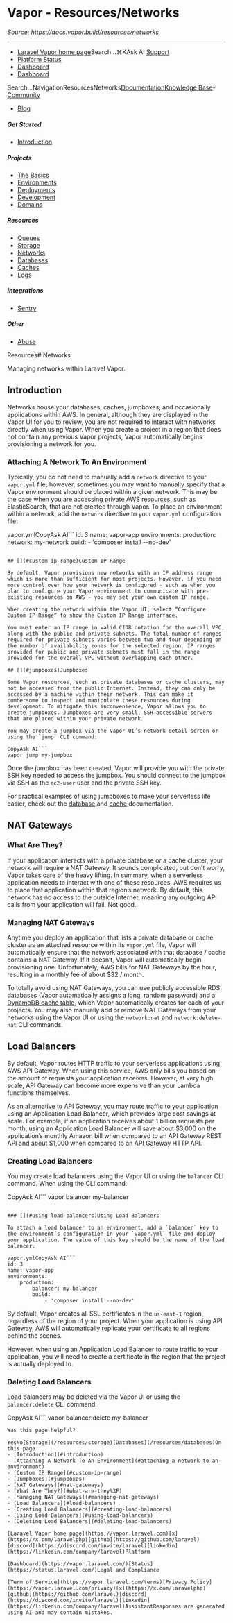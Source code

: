 # Vapor - Resources/Networks

*Source: https://docs.vapor.build/resources/networks*

---

- [Laravel Vapor home page](https://vapor.laravel.com)Search...⌘KAsk AI
[Support](/cdn-cgi/l/email-protection#c2b4a3b2adb082aea3b0a3b4a7aeeca1adaf)
- [Platform Status](https://status.laravel.com/)
- [Dashboard](https://vapor.laravel.com)
- [Dashboard](https://vapor.laravel.com)

Search...NavigationResourcesNetworks[Documentation](/introduction)[Knowledge Base](/kb/troubleshooting)- [Community](https://discord.com/invite/laravel)
- [Blog](https://blog.laravel.com/vapor)
##### Get Started

- [Introduction](/introduction)

##### Projects

- [The Basics](/projects/the-basics)
- [Environments](/projects/environments)
- [Deployments](/projects/deployments)
- [Development](/projects/development)
- [Domains](/projects/domains)

##### Resources

- [Queues](/resources/queues)
- [Storage](/resources/storage)
- [Networks](/resources/networks)
- [Databases](/resources/databases)
- [Caches](/resources/caches)
- [Logs](/resources/logs)

##### Integrations

- [Sentry](/integrations/sentry)

##### Other

- [Abuse](/abuse)

Resources# Networks

Managing networks within Laravel Vapor.

## [​](#introduction)Introduction

Networks house your databases, caches, jumpboxes, and occasionally applications within AWS. In general, although they are displayed in the Vapor UI for you to review, you are not required to interact with networks directly when using Vapor. When you create a project in a region that does not contain any previous Vapor projects, Vapor automatically begins provisioning a network for you.

### [​](#attaching-a-network-to-an-environment)Attaching A Network To An Environment

Typically, you do not need to manually add a `network` directive to your `vapor.yml` file; however, sometimes you may want to manually specify that a Vapor environment should be placed within a given network. This may be the case when you are accessing private AWS resources, such as ElasticSearch, that are not created through Vapor. To place an environment within a network, add the `network` directive to your `vapor.yml` configuration file:

vapor.ymlCopyAsk AI```
id: 3
name: vapor-app
environments:
    production:
        network: my-network
        build:
            - 'composer install --no-dev'

```

## [​](#custom-ip-range)Custom IP Range

By default, Vapor provisions new networks with an IP address range which is more than sufficient for most projects. However, if you need more control over how your network is configured - such as when you plan to configure your Vapor environment to communicate with pre-existing resources on AWS - you may set your own custom IP range.

When creating the network within the Vapor UI, select “Configure Custom IP Range” to show the Custom IP Range interface.

You must enter an IP range in valid CIDR notation for the overall VPC, along with the public and private subnets. The total number of ranges required for private subnets varies between two and four depending on the number of availability zones for the selected region. IP ranges provided for public and private subnets must fall in the range provided for the overall VPC without overlapping each other.

## [​](#jumpboxes)Jumpboxes

Some Vapor resources, such as private databases or cache clusters, may not be accessed from the public Internet. Instead, they can only be accessed by a machine within their network. This can make it cumbersome to inspect and manipulate these resources during development. To mitigate this inconvenience, Vapor allows you to create jumpboxes. Jumpboxes are very small, SSH accessible servers that are placed within your private network.

You may create a jumpbox via the Vapor UI’s network detail screen or using the `jump` CLI command:

CopyAsk AI```
vapor jump my-jumpbox

```

Once the jumpbox has been created, Vapor will provide you with the private SSH key needed to access the jumpbox. You should connect to the jumpbox via SSH as the `ec2-user` user and the private SSH key.

For practical examples of using jumpboxes to make your serverless life easier, check out the [database](./databases#using-databases) and [cache](./caches#using-caches) documentation.

## [​](#nat-gateways)NAT Gateways

### [​](#what-are-they%3F)What Are They?

If your application interacts with a private database or a cache cluster, your network will require a NAT Gateway. It sounds complicated, but don’t worry, Vapor takes care of the heavy lifting. In summary, when a serverless application needs to interact with one of these resources, AWS requires us to place that application within that region’s network. By default, this network has no access to the outside Internet, meaning any outgoing API calls from your application will fail. Not good.

### [​](#managing-nat-gateways)Managing NAT Gateways

Anytime you deploy an application that lists a private database or cache cluster as an attached resource within its `vapor.yml` file, Vapor will automatically ensure that the network associated with that database / cache contains a NAT Gateway. If it doesn’t, Vapor will automatically begin provisioning one. Unfortunately, AWS bills for NAT Gateways by the hour, resulting in a monthly fee of about $32 / month.

To totally avoid using NAT Gateways, you can use publicly accessible RDS databases (Vapor automatically assigns a long, random password) and a [DynamoDB cache table](./caches#dynamodb-caches), which Vapor automatically creates for each of your projects. You may also manually add or remove NAT Gateways from your networks using the Vapor UI or using the `network:nat` and `network:delete-nat` CLI commands.

## [​](#load-balancers)Load Balancers

By default, Vapor routes HTTP traffic to your serverless applications using AWS API Gateway. When using this service, AWS only bills you based on the amount of requests your application receives. However, at very high scale, API Gateway can become more expensive than your Lambda functions themselves.

As an alternative to API Gateway, you may route traffic to your application using an Application Load Balancer, which provides large cost savings at scale. For example, if an application receives about 1 billion requests per month, using an Application Load Balancer will save about $3,000 on the application’s monthly Amazon bill when compared to an API Gateway REST API and about $1,000 when compared to an API Gateway HTTP API.

### [​](#creating-load-balancers)Creating Load Balancers

You may create load balancers using the Vapor UI or using the `balancer` CLI command. When using the CLI command:

CopyAsk AI```
vapor balancer my-balancer

```

### [​](#using-load-balancers)Using Load Balancers

To attach a load balancer to an environment, add a `balancer` key to the environment’s configuration in your `vapor.yml` file and deploy your application. The value of this key should be the name of the load balancer.

vapor.ymlCopyAsk AI```
id: 3
name: vapor-app
environments:
    production:
        balancer: my-balancer
        build:
            - 'composer install --no-dev'

```

By default, Vapor creates all SSL certificates in the `us-east-1` region, regardless of the region of your project. When your application is using API Gateway, AWS will automatically replicate your certificate to all regions behind the scenes.

However, when using an Application Load Balancer to route traffic to your application, you will need to create a certificate in the region that the project is actually deployed to.

### [​](#deleting-load-balancers)Deleting Load Balancers

Load balancers may be deleted via the Vapor UI or using the `balancer:delete` CLI command:

CopyAsk AI```
vapor balancer:delete my-balancer

```
Was this page helpful?

YesNo[Storage](/resources/storage)[Databases](/resources/databases)On this page
- [Introduction](#introduction)
- [Attaching A Network To An Environment](#attaching-a-network-to-an-environment)
- [Custom IP Range](#custom-ip-range)
- [Jumpboxes](#jumpboxes)
- [NAT Gateways](#nat-gateways)
- [What Are They?](#what-are-they%3F)
- [Managing NAT Gateways](#managing-nat-gateways)
- [Load Balancers](#load-balancers)
- [Creating Load Balancers](#creating-load-balancers)
- [Using Load Balancers](#using-load-balancers)
- [Deleting Load Balancers](#deleting-load-balancers)

[Laravel Vapor home page](https://vapor.laravel.com)[x](https://x.com/laravelphp)[github](https://github.com/laravel)[discord](https://discord.com/invite/laravel)[linkedin](https://linkedin.com/company/laravel)Platform

[Dashboard](https://vapor.laravel.com/)[Status](https://status.laravel.com/)Legal and Compliance

[Term of Service](https://vapor.laravel.com/terms)[Privacy Policy](https://vapor.laravel.com/privacy)[x](https://x.com/laravelphp)[github](https://github.com/laravel)[discord](https://discord.com/invite/laravel)[linkedin](https://linkedin.com/company/laravel)AssistantResponses are generated using AI and may contain mistakes.